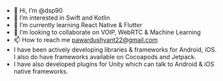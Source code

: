 - 👋 Hi, I’m @dsp90
- 👀 I’m interested in Swift and Kotlin
- 🌱 I’m currently learning React Native & Flutter
- 💞️ I’m looking to collaborate on VOIP, WebRTC & Machine Learning
- 📫 How to reach me pawardushyant22@gmail.com
- I have been actively developing libraries & frameworks for Android, iOS. I also do have frameworks available on Cocoapods and Jetpack.
- I have also developed plugins for Unity which can talk to Android & iOS native frameworks.

<!---
dsp90/dsp90 is a ✨ special ✨ repository because its `README.md` (this file) appears on your GitHub profile.
You can click the Preview link to take a look at your changes.
--->
